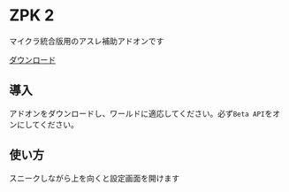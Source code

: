 # ZPK 2

マイクラ統合版用のアスレ補助アドオンです

[ダウンロード](https://github.com/mihiro13/ZPK_2/releases/latest)

## 導入

アドオンをダウンロードし、ワールドに適応してください。必ず`Beta API`をオンにしてください。

## 使い方

スニークしながら上を向くと設定画面を開けます
